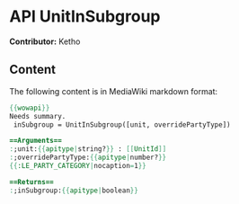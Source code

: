 # API UnitInSubgroup

**Contributor:** Ketho

## Content

The following content is in MediaWiki markdown format:

```mediawiki
{{wowapi}}
Needs summary.
 inSubgroup = UnitInSubgroup([unit, overridePartyType])

==Arguments==
:;unit:{{apitype|string?}} : [[UnitId]]
:;overridePartyType:{{apitype|number?}}
{{:LE_PARTY_CATEGORY|nocaption=1}}

==Returns==
:;inSubgroup:{{apitype|boolean}}
```